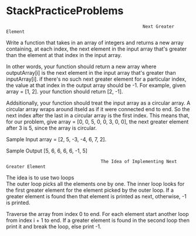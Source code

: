 # StackPracticeProblems
                                                        Next Greater Element
                                                        
Write a function that takes in an array of integers and returns a new array containing, at each index, the next element in the input array that's greater than the element at that index in the input array.

In other words, your function should return a new array where outputArray[i] is the next element in the input array that's greater than inputArray[i]. if there's no such next greater element for a particular index, the value at that index in the output array should be -1. For example, given array = [1, 2]. your function should return [2, -1].

Addsitionally, your function should treat the input array as a circular array. A circular array wraps around itseld as if it were connected end to end. So the next index after the last in a circular array is the first index. This means that, for our problem, give array = [0, 0, 5, 0, 0, 3, 0, 0], the next greater element after 3 is 5, since the array is circular.

Sample Input
array = [2, 5, -3, -4, 6, 7, 2].

Sample Output
[5, 6, 6, 6, 6, -1, 5]

                                        The Idea of Implementing Next Greater Element
The idea is to use two loops    
    The outer loop picks all the elements one by one.
    The inner loop looks for the first greater element for the element picked by the outer loop.
    If a greater element is found then that element is printed as next, otherwise, -1 is printed.

Traverse the array from index 0 to end.
For each element start another loop from index i + 1 to end.
If a greater element is found in the second loop then print it and break the loop, else print -1.

